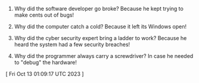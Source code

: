  
1. Why did the software developer go broke? Because he kept trying to make cents out of bugs!

2. Why did the computer catch a cold? Because it left its Windows open!

3. Why did the cyber security expert bring a ladder to work? Because he heard the system had a few security breaches!

4. Why did the programmer always carry a screwdriver? In case he needed to "debug" the hardware!
 
[ 
Fri Oct 13 01:09:17 UTC 2023
 ]
